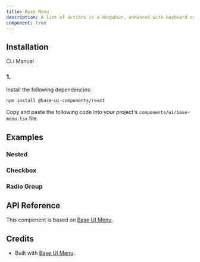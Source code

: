 ```yaml
---
title: Base Menu
description: A list of actions in a dropdown, enhanced with keyboard navigation. Built on top of Base UI Menu component with shadcn styling.
component: true
---
```


## Installation

CLI
Manual

### 1.

Install the following dependencies:

```bash
npm install @base-ui-components/react
```

Copy and paste the following code into your project's `components/ui/base-menu.tsx` file.

## Examples

### Nested

### Checkbox

### Radio Group

## API Reference

This component is based on [Base UI Menu](https://base-ui.com/react/components/menu).

## Credits

- Built with [Base UI Menu](https://base-ui.com/react/components/menu).
